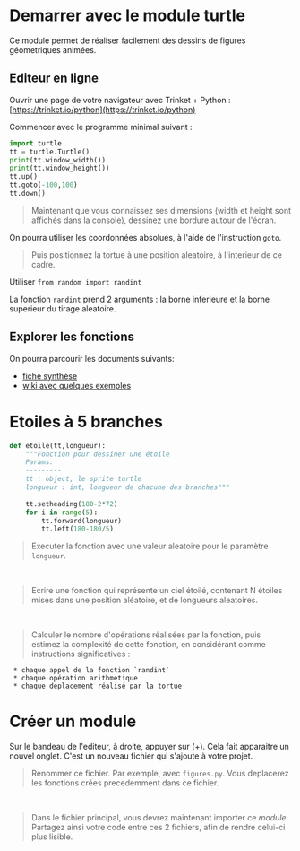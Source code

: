 # Demarrer avec le module turtle
Ce module permet de réaliser facilement des dessins de figures géometriques animées.

## Editeur en ligne
Ouvrir une page de votre navigateur avec Trinket + Python : [https://trinket.io/python](https://trinket.io/python)

Commencer avec le programme minimal suivant : 

```python
import turtle
tt = turtle.Turtle()
print(tt.window_width())
print(tt.window_height())
tt.up()
tt.goto(-100,100)
tt.down()
```

> Maintenant que vous connaissez ses dimensions (width et height sont affichés dans la console), dessinez une bordure autour de l'écran.

On pourra utiliser les coordonnées absolues, à l'aide de l'instruction `goto`.

> Puis positionnez la tortue à une position aleatoire, à l'interieur de ce cadre.

Utiliser `from random import randint` 

La fonction `randint` prend 2 arguments : la borne inferieure et la borne superieur du tirage aleatoire.

## Explorer les fonctions
On pourra parcourir les documents suivants:

* [fiche synthèse](https://perso.limsi.fr/pointal/_media/python:turtle:turtleref.pdf)
* [wiki avec quelques exemples](https://wiki.mchobby.be/index.php?title=Python-Turtle-Exemple2)


# Etoiles à 5 branches

```python
def etoile(tt,longueur):
    """Fonction pour dessiner une étoile
    Params:
    ---------
    tt : object, le sprite turtle
    longueur : int, longueur de chacune des branches"""
    
    tt.setheading(180-2*72)
    for i in range(5):
        tt.forward(longueur)
        tt.left(180-180/5)
 ```
 
 > Executer la fonction avec une valeur aleatoire pour le paramètre `longueur`.
 
 <br>
 
 > Ecrire une fonction qui représente un ciel étoilé, contenant N étoiles mises dans une position aléatoire, et de longueurs aleatoires.
 
 <br>
 
 > Calculer le nombre d'opérations réalisées par la fonction, puis estimez la complexité de cette fonction, en considérant comme instructions significatives : 
 	
 	 * chaque appel de la fonction `randint`
 	 * chaque opération arithmetique
 	 * chaque deplacement réalisé par la tortue

# Créer un module
Sur le bandeau de l'editeur, à droite, appuyer sur (+).
Cela fait apparaitre un nouvel onglet. C'est un nouveau fichier qui s'ajoute à votre projet.

> Renommer ce fichier. Par exemple, avec `figures.py`. Vous deplacerez les fonctions crées precedemment dans ce fichier.

<br>

> Dans le fichier principal, vous devrez maintenant importer ce *module*. Partagez ainsi votre code entre ces 2 fichiers, afin de rendre celui-ci plus lisible.

